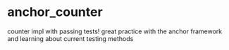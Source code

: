 # anchor_counter
counter impl with passing tests!
great practice with the anchor framework and learning about current testing methods

